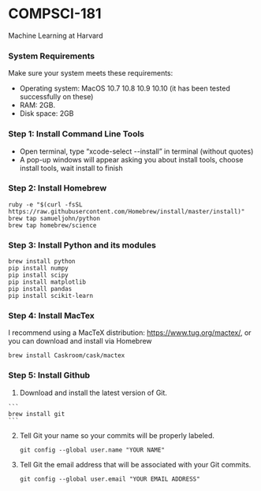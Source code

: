 # COMPSCI-181
Machine Learning at Harvard

### System Requirements
Make sure your system meets these requirements:
  - Operating system: MacOS 10.7 10.8 10.9 10.10 (it has been tested successfully on these)
  - RAM: 2GB.
  - Disk space: 2GB

### Step 1: Install Command Line Tools
  - Open terminal, type “xcode-select --install” in terminal (without quotes)
  - A pop-up windows will appear asking you about install tools, choose install tools, wait install to finish
  
### Step 2: Install Homebrew

  ```
  ruby -e "$(curl -fsSL https://raw.githubusercontent.com/Homebrew/install/master/install)"
  brew tap samueljohn/python
  brew tap homebrew/science
  ```

### Step 3: Install Python and its modules
    
  ```
  brew install python
  pip install numpy
  pip install scipy
  pip install matplotlib
  pip install pandas
  pip install scikit-learn
  ```
  
### Step 4: Install MacTex
  I recommend using a MacTeX distribution: https://www.tug.org/mactex/, or you can download and install via Homebrew
  ```
  brew install Caskroom/cask/mactex
  ```

### Step 5: Install Github

  1. Download and install the latest version of Git.
  
    ```
    brew install git
    ```
  
  2. Tell Git your name so your commits will be properly labeled.
  
     ``` 
     git config --global user.name "YOUR NAME" 
     ```
     
  3. Tell Git the email address that will be associated with your Git commits.
  
     ```
     git config --global user.email "YOUR EMAIL ADDRESS"
     ```
     
